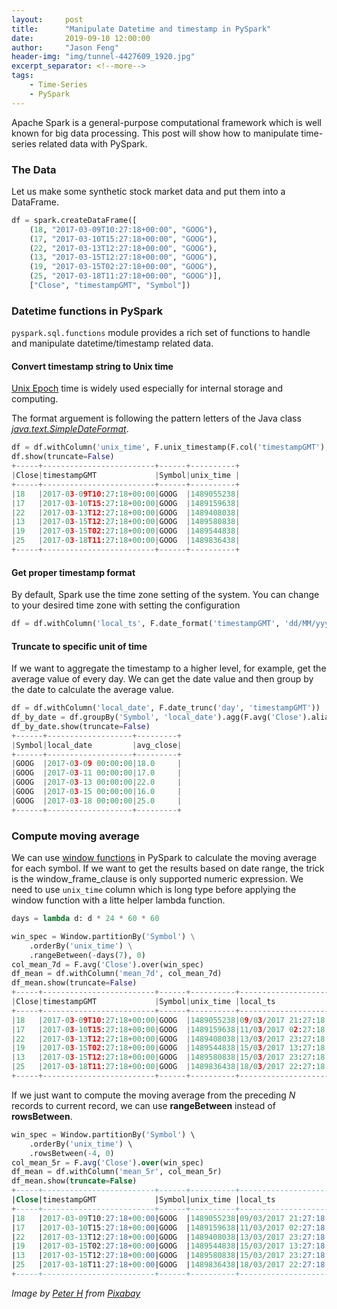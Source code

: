 ```yaml
---
layout:     post
title:      "Manipulate Datetime and timestamp in PySpark"
date:       2019-09-10 12:00:00
author:     "Jason Feng"
header-img: "img/tunnel-4427609_1920.jpg"
excerpt_separator: <!--more-->
tags:
    - Time-Series
    - PySpark
---
```


Apache Spark is a general-purpose computational framework which is well known for big data processing. This post will show how to manipulate time-series related data with PySpark.
<!--more-->
### The Data
Let us make some synthetic stock market data and put them into a DataFrame.
```python
df = spark.createDataFrame([
    (18, "2017-03-09T10:27:18+00:00", "GOOG"),
    (17, "2017-03-10T15:27:18+00:00", "GOOG"),
    (22, "2017-03-13T12:27:18+00:00", "GOOG"),
    (13, "2017-03-15T12:27:18+00:00", "GOOG"),
    (19, "2017-03-15T02:27:18+00:00", "GOOG"),
    (25, "2017-03-18T11:27:18+00:00", "GOOG")],
    ["Close", "timestampGMT", "Symbol"])
```

### Datetime functions in PySpark
`pyspark.sql.functions` module provides a rich set of functions to handle and manipulate datetime/timestamp related data.

#### Convert timestamp string to Unix time
[Unix Epoch](https://www.epochconverter.com/) time is widely used especially for internal storage and computing.

The format arguement is following the pattern letters of the Java class *[java.text.SimpleDateFormat](https://docs.oracle.com/javase/8/docs/api/java/text/SimpleDateFormat.html)*.
```python
df = df.withColumn('unix_time', F.unix_timestamp(F.col('timestampGMT'), "yyyy-MM-dd'T'HH:mm:ssX"))
df.show(truncate=False)                                                           
+-----+-------------------------+------+----------+
|Close|timestampGMT             |Symbol|unix_time |
+-----+-------------------------+------+----------+
|18   |2017-03-09T10:27:18+00:00|GOOG  |1489055238|
|17   |2017-03-10T15:27:18+00:00|GOOG  |1489159638|
|22   |2017-03-13T12:27:18+00:00|GOOG  |1489408038|
|13   |2017-03-15T12:27:18+00:00|GOOG  |1489580838|
|19   |2017-03-15T02:27:18+00:00|GOOG  |1489544838|
|25   |2017-03-18T11:27:18+00:00|GOOG  |1489836438|
+-----+-------------------------+------+----------+
```

#### Get proper timestamp format
By default, Spark use the time zone setting of the system. You can change to your desired time zone with setting the configuration 
```python
df = df.withColumn('local_ts', F.date_format('timestampGMT', 'dd/MM/yyyy HH:mm:ss Z'))
```

#### Truncate to specific unit of time
If we want to aggregate the timestamp to a higher level, for example, get the average value of every day. We can get the date value and then group by the date to calculate the average value.
```python
df = df.withColumn('local_date', F.date_trunc('day', 'timestampGMT'))
df_by_date = df.groupBy('Symbol', 'local_date').agg(F.avg('Close').alias('avg_close'))
df_by_date.show(truncate=False)                                                                                        
+------+-------------------+---------+
|Symbol|local_date         |avg_close|
+------+-------------------+---------+
|GOOG  |2017-03-09 00:00:00|18.0     |
|GOOG  |2017-03-11 00:00:00|17.0     |
|GOOG  |2017-03-13 00:00:00|22.0     |
|GOOG  |2017-03-15 00:00:00|16.0     |
|GOOG  |2017-03-18 00:00:00|25.0     |
+------+-------------------+---------+
```

### Compute moving average
We can use [window functions](https://spark.apache.org/docs/latest/api/python/pyspark.sql.html?highlight=dateformat#pyspark.sql.Window) in PySpark to calculate the moving average for each symbol. If we want to get the results based on date range, the trick is the window_frame_clause is only supported numeric expression. We need to use `unix_time` column which is long type before applying the window function with a litte helper lambda function.
```python
days = lambda d: d * 24 * 60 * 60

win_spec = Window.partitionBy('Symbol') \
    .orderBy('unix_time') \
    .rangeBetween(-days(7), 0)
col_mean_7d = F.avg('Close').over(win_spec)
df_mean = df.withColumn('mean_7d', col_mean_7d)
df_mean.show(truncate=False)                                                                                 
+-----+-------------------------+------+----------+-------------------------+-------------------+-------+
|Close|timestampGMT             |Symbol|unix_time |local_ts                 |local_date         |mean_7d|
+-----+-------------------------+------+----------+-------------------------+-------------------+-------+
|18   |2017-03-09T10:27:18+00:00|GOOG  |1489055238|09/03/2017 21:27:18 +1100|2017-03-09 00:00:00|18.0   |
|17   |2017-03-10T15:27:18+00:00|GOOG  |1489159638|11/03/2017 02:27:18 +1100|2017-03-11 00:00:00|17.5   |
|22   |2017-03-13T12:27:18+00:00|GOOG  |1489408038|13/03/2017 23:27:18 +1100|2017-03-13 00:00:00|19.0   |
|19   |2017-03-15T02:27:18+00:00|GOOG  |1489544838|15/03/2017 13:27:18 +1100|2017-03-15 00:00:00|19.0   |
|13   |2017-03-15T12:27:18+00:00|GOOG  |1489580838|15/03/2017 23:27:18 +1100|2017-03-15 00:00:00|17.8   |
|25   |2017-03-18T11:27:18+00:00|GOOG  |1489836438|18/03/2017 22:27:18 +1100|2017-03-18 00:00:00|19.75  |
+-----+-------------------------+------+----------+-------------------------+-------------------+-------+
```
If we just want to compute the moving average from the preceding *N* records to current record, we can use **rangeBetween** instead of **rowsBetween**.
```sql
win_spec = Window.partitionBy('Symbol') \
    .orderBy('unix_time') \
    .rowsBetween(-4, 0)
col_mean_5r = F.avg('Close').over(win_spec)
df_mean = df.withColumn('mean_5r', col_mean_5r)
df_mean.show(truncate=False)
+-----+-------------------------+------+----------+-------------------------+-------------------+-------+
|Close|timestampGMT             |Symbol|unix_time |local_ts                 |local_date         |mean_5r|
+-----+-------------------------+------+----------+-------------------------+-------------------+-------+
|18   |2017-03-09T10:27:18+00:00|GOOG  |1489055238|09/03/2017 21:27:18 +1100|2017-03-09 00:00:00|18.0   |
|17   |2017-03-10T15:27:18+00:00|GOOG  |1489159638|11/03/2017 02:27:18 +1100|2017-03-11 00:00:00|17.5   |
|22   |2017-03-13T12:27:18+00:00|GOOG  |1489408038|13/03/2017 23:27:18 +1100|2017-03-13 00:00:00|19.0   |
|19   |2017-03-15T02:27:18+00:00|GOOG  |1489544838|15/03/2017 13:27:18 +1100|2017-03-15 00:00:00|19.0   |
|13   |2017-03-15T12:27:18+00:00|GOOG  |1489580838|15/03/2017 23:27:18 +1100|2017-03-15 00:00:00|17.8   |
|25   |2017-03-18T11:27:18+00:00|GOOG  |1489836438|18/03/2017 22:27:18 +1100|2017-03-18 00:00:00|19.2   |
+-----+-------------------------+------+----------+-------------------------+-------------------+-------+
```

*Image by [Peter H](https://pixabay.com/users/Tama66-1032521/?utm_source=link-attribution&amp;utm_medium=referral&amp;utm_campaign=image&amp;utm_content=4427609) from [Pixabay](https://pixabay.com/?utm_source=link-attribution&amp;utm_medium=referral&amp;utm_campaign=image&amp;utm_content=4427609)*